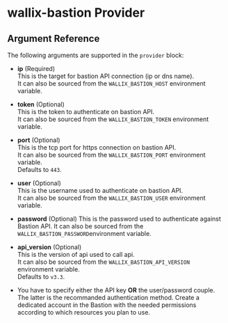 # wallix-bastion Provider

## Argument Reference

The following arguments are supported in the `provider` block:

- **ip** (Required)  
  This is the target for bastion API connection (ip or dns name).  
  It can also be sourced from the `WALLIX_BASTION_HOST` environment variable.

- **token** (Optional)  
  This is the token to authenticate on bastion API.  
  It can also be sourced from the `WALLIX_BASTION_TOKEN` environment variable.  

- **port** (Optional)  
  This is the tcp port for https connection on bastion API.  
  It can also be sourced from the `WALLIX_BASTION_PORT` environment variable.  
  Defaults to `443`.

- **user** (Optional)  
  This is the username used to authenticate on bastion API.  
  It can also be sourced from the `WALLIX_BASTION_USER` environment variable.  

- **password** (Optional)
  This is the password used to authenticate against Bastion API.
  It can also be sourced from the `WALLIX_BASTION_PASSWORD`environment variable.

- **api_version** (Optional)  
  This is the version of api used to call api.  
  It can also be sourced from the `WALLIX_BASTION_API_VERSION` environment variable.  
  Defaults to `v3.3`.

- You have to specify either the API key **OR** the user/password couple. The latter is
  the recommanded authentication method. Create a dedicated account in the Bastion with the
  needed permissions according to which resources you plan to use.
